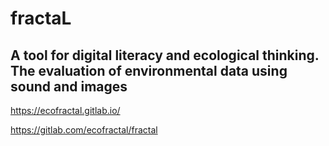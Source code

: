 # fractaL
## A tool for digital literacy and ecological thinking. The evaluation of environmental data using sound and images

https://ecofractal.gitlab.io/  

https://gitlab.com/ecofractal/fractal
